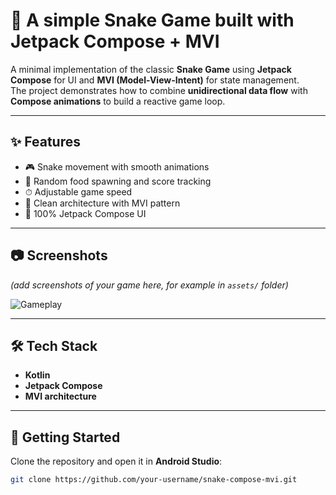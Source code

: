 # 🐍 A simple Snake Game built with Jetpack Compose + MVI  

A minimal implementation of the classic **Snake Game** using **Jetpack Compose** for UI and **MVI (Model-View-Intent)** for state management.  
The project demonstrates how to combine **unidirectional data flow** with **Compose animations** to build a reactive game loop.  

---

## ✨ Features
- 🎮 Snake movement with smooth animations  
- 🍎 Random food spawning and score tracking  
- ⏱ Adjustable game speed  
- 🧩 Clean architecture with MVI pattern  
- 📱 100% Jetpack Compose UI  

---

## 📷 Screenshots
*(add screenshots of your game here, for example in `assets/` folder)*

![Gameplay](https://media3.giphy.com/media/v1.Y2lkPTc5MGI3NjExNW82YncyZXJucWkxZHptcDNvZzMxd2E2bzhsaTNrZTRkZmt5eXNqbCZlcD12MV9pbnRlcm5hbF9naWZfYnlfaWQmY3Q9Zw/2f7u8TY0cqE3juUwuo/giphy.gif)

---

## 🛠 Tech Stack
- **Kotlin**
- **Jetpack Compose**
- **MVI architecture**

---

## 🚀 Getting Started
Clone the repository and open it in **Android Studio**:

```bash
git clone https://github.com/your-username/snake-compose-mvi.git
